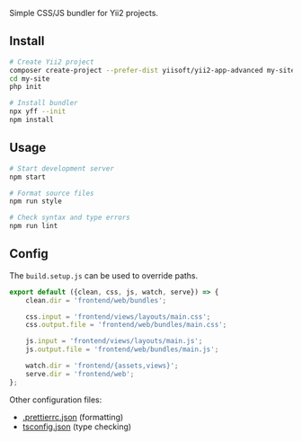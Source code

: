 Simple CSS/JS bundler for Yii2 projects.

## Install

```sh
# Create Yii2 project
composer create-project --prefer-dist yiisoft/yii2-app-advanced my-site
cd my-site
php init

# Install bundler
npx yff --init
npm install
```

## Usage

```sh
# Start development server
npm start

# Format source files
npm run style

# Check syntax and type errors
npm run lint
```

## Config

The `build.setup.js` can be used to override paths.
```js
export default ({clean, css, js, watch, serve}) => {
    clean.dir = 'frontend/web/bundles';

    css.input = 'frontend/views/layouts/main.css';
    css.output.file = 'frontend/web/bundles/main.css';

    js.input = 'frontend/views/layouts/main.js';
    js.output.file = 'frontend/web/bundles/main.js';

    watch.dir = 'frontend/{assets,views}';
    serve.dir = 'frontend/web';
};
```

Other configuration files:
- [.prettierrc.json](https://prettier.io/docs/en/configuration.html) (formatting)
- [tsconfig.json](https://www.typescriptlang.org/docs/handbook/tsconfig-json.html) (type checking)
